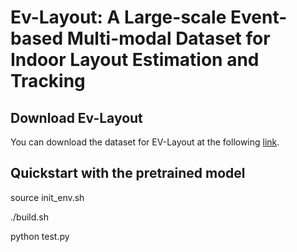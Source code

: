 # **Ev-Layout: A Large-scale Event-based Multi-modal Dataset for Indoor Layout Estimation and Tracking**

## Download Ev-Layout
You can download the dataset for EV-Layout at the following [link](https://1drv.ms/f/s!AjtGtw9IBVWZiRt5l-F7snkwYQqd?e=NunddF).

## Quickstart with the pretrained model
source init_env.sh

./build.sh

python test.py
